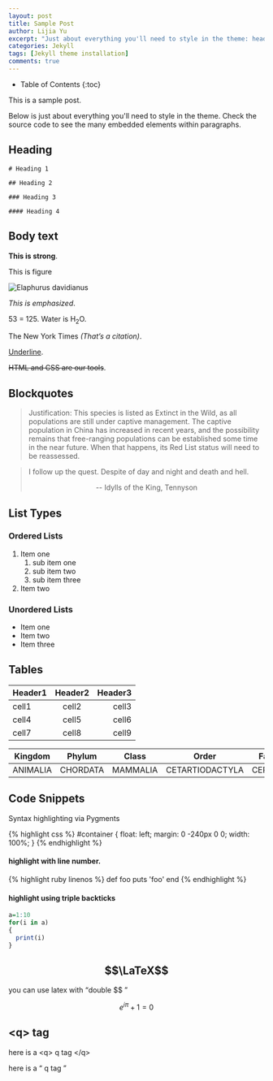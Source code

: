 ```yaml
---
layout: post
title: Sample Post
author: Lijia Yu
excerpt: "Just about everything you'll need to style in the theme: headings, paragraphs, blockquotes, tables, code blocks, and more."
categories: Jekyll
tags: [Jekyll theme installation]
comments: true
---
```


* Table of Contents
{:toc}


This is a sample post.

Below is just about everything you'll need to style in the theme. Check the source code to see the many embedded elements within paragraphs.




## Heading

~~~
# Heading 1

## Heading 2

### Heading 3

#### Heading 4
~~~



## Body text

**This is strong**.

This is figure

![Elaphurus davidianus](https://i.imgur.com/Mdc4szJl.jpg "Père David's deer")

*This is emphasized*.

 53 = 125. Water is H<sub>2</sub>O. 

The New York Times <cite>(That’s a citation)</cite>. 

<u>Underline</u>. 


<del>HTML and CSS are our tools</del>. 

## Blockquotes

> Justification:
> This species is listed as Extinct in the Wild, as all populations are still under captive management. The captive population in China has increased in recent years, and the possibility remains that free-ranging populations can be established some time in the near future. When that happens, its Red List status will need to be reassessed. 

> I follow up the quest. Despite of day and night and death and hell.
> <center> -- Idylls of the King, Tennyson </center>



## List Types

### Ordered Lists

1. Item one
   1. sub item one
   2. sub item two
   3. sub item three
2. Item two

### Unordered Lists

* Item one
* Item two
* Item three

## Tables

| Header1 | Header2 | Header3 |
|:--------|:-------:|--------:|
| cell1   | cell2   | cell3   |
| cell4   | cell5   | cell6   |
| cell7   | cell8   | cell9   |


| Kingdom | Phylum  | Class | Order | Family |
|:------:|:------:|:------:|:------:|:------:| 
|ANIMALIA|CHORDATA|MAMMALIA|CETARTIODACTYLA|CERVIDAE|


## Code Snippets

Syntax highlighting via Pygments

{% highlight css %}
#container {
  float: left;
  margin: 0 -240px 0 0;
  width: 100%;
}
{% endhighlight %}


#### highlight with line number.

{% highlight ruby linenos  %}
def foo
  puts 'foo'
end
{% endhighlight %}


#### highlight using triple backticks

```r
a=1:10
for(i in a)
{
  print(i)
}


```

## $$\LaTeX$$ 

you can use latex with <q>double $$ </q>

$$e^{i\pi}+1=0$$


## \<q\> tag

here is a \<q\> q tag \</q\>


here is a <q> q tag </q>
